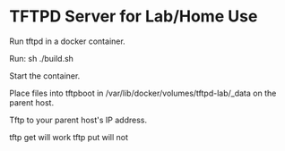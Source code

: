 # TFTPD Server for Lab/Home Use #

Run tftpd in a docker container.  

Run:  sh ./build.sh

Start the container.

Place files into tftpboot in /var/lib/docker/volumes/tftpd-lab/_data on the parent host.

Tftp to your parent host's IP address.

tftp get will work
tftp put will not
